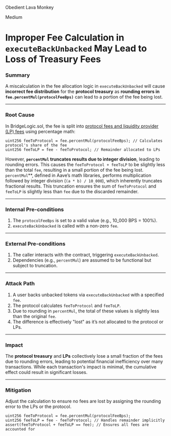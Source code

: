 Obedient Lava Monkey

Medium

# Improper Fee Calculation in `executeBackUnbacked` May Lead to Loss of Treasury Fees

### **Summary**  
A miscalculation in the fee allocation logic in `executeBackUnbacked` will cause **incorrect fee distribution** for the **protocol treasury** as **rounding errors in `fee.percentMul(protocolFeeBps)`** can lead to a portion of the fee being lost.

---

### **Root Cause**  
In BridgeLogic.sol, the fee is split into [protocol fees and liquidity provider (LP) fees](https://github.com/sherlock-audit/2025-01-aave-v3-3/blob/8da00c84076db02af24bfe20cc6b99e6738f743f/aave-v3-origin/src/contracts/protocol/libraries/logic/BridgeLogic.sol#L134-L135) using percentage math:  
```solidity
uint256 feeToProtocol = fee.percentMul(protocolFeeBps); // Calculates protocol's share of the fee
uint256 feeToLP = fee - feeToProtocol; // Remainder allocated to LPs
```
However, **`percentMul` truncates results due to integer division**, leading to rounding errors. This causes the `feeToProtocol + feeToLP` to be slightly less than the total `fee`, resulting in a small portion of the fee being lost. `percentMul`**, defined in Aave’s math libraries, performs multiplication followed by integer division (`(a * b) / 10_000`), which inherently truncates fractional results. This truncation ensures the sum of `feeToProtocol` and `feeToLP` is slightly less than `fee` due to the discarded remainder. 

---

### **Internal Pre-conditions**  
1. The `protocolFeeBps` is set to a valid value (e.g., 10_000 BPS = 100%).  
2. `executeBackUnbacked` is called with a non-zero `fee`.

---

### **External Pre-conditions**  
1. The caller interacts with the contract, triggering `executeBackUnbacked`.  
2. Dependencies (e.g., `percentMul`) are assumed to be functional but subject to truncation.

---

### **Attack Path**  
1. A user backs unbacked tokens via `executeBackUnbacked` with a specified `fee`.  
2. The protocol calculates `feeToProtocol` and `feeToLP`.  
3. Due to rounding in `percentMul`, the total of these values is slightly less than the original `fee`.  
4. The difference is effectively "lost" as it’s not allocated to the protocol or LPs.

---

### **Impact**  
The **protocol treasury** and **LPs** collectively lose a small fraction of the fees due to rounding errors, leading to potential financial inefficiency over many transactions. While each transaction's impact is minimal, the cumulative effect could result in significant losses.

---

### **Mitigation**  
Adjust the calculation to ensure no fees are lost by assigning the rounding error to the LPs or the protocol. 

```solidity
uint256 feeToProtocol = fee.percentMul(protocolFeeBps);
uint256 feeToLP = fee - feeToProtocol; // Handles remainder implicitly
assert(feeToProtocol + feeToLP == fee); // Ensures all fees are accounted for
```
